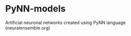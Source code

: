 PyNN-models
===========

Artificial neuronal networks created using PyNN language (neuralensemble.org)
